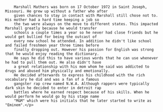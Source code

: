         Marshall Mathers was born on 17 October 1972 in Saint Joseph, Missouri. He grew up without a father who after 
        given chances to stay in contact with Marshall still chose not to. His mother had a hard time keeping a job so 
        the two were always on the move to different states. This impacted Marshall greatly because he would transfer 
        schools a couple times a year so he never had close friends but he would get bullied for being the outcast of
        every new school he attended. In addition he didn't like school and failed freshmen year three times before 
        finally dropping out. However his passion for English was strong that he would enjoy reading the dictionary. 
        He says he did this to have various words that he can use whenever he had to pull them out. He also didn't have 
        a great relationship with his mom whom he said was addicted to drugs and abused him physically and emotionally. 
        He decided afterwards to express his childhood with the rich vocabulary he did and was a fan of a famous 
        gangster rap crew named N.W.A. Although rappers were typically dark skin he decided to enter in detroit rap 
        battles where he earned respect because of his skills. When he would perform he would go by his stage name 
        "M&M" which were his initials that he later started to write as "Eminem".</p>
